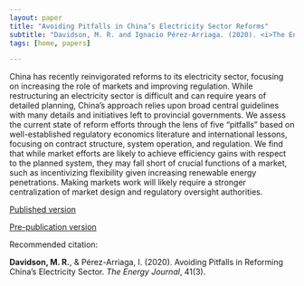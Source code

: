 ```yaml
---
layout: paper
title: "Avoiding Pitfalls in China’s Electricity Sector Reforms"
subtitle: "Davidson, M. R. and Ignacio Pérez-Arriaga. (2020). <i>The Energy Journal</i>."
tags: [home, papers]

---
```


China has recently reinvigorated reforms to its electricity sector, focusing on increasing the role of markets and improving regulation. While restructuring an electricity sector is difficult and can require years of detailed planning, China’s approach relies upon broad central guidelines with many details and initiatives left to provincial governments. We assess the current state of reform efforts through the lens of five “pitfalls” based on well-established regulatory economics literature and international lessons, focusing on contract structure, system operation, and regulation. We find that while market efforts are likely to achieve efficiency gains with respect to the planned system, they may fall short of crucial functions of a market, such as incentivizing flexibility given increasing renewable energy penetrations. Making markets work will likely require a stronger centralization of market design and regulatory oversight authorities.

[Published version](https://doi.org/10.5547/01956574.41.3.mdav)

[Pre-publication version](https://escholarship.org/uc/item/5cx330qg)

Recommended citation:

**Davidson, M. R.**, & Pérez-Arriaga, I. (2020). Avoiding Pitfalls in Reforming China’s Electricity Sector. _The Energy Journal_, 41(3).



